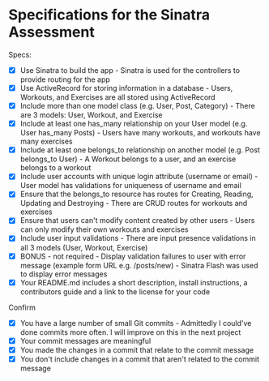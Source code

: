 # Specifications for the Sinatra Assessment

Specs:
- [x] Use Sinatra to build the app - Sinatra is used for the controllers to provide routing for the app
- [x] Use ActiveRecord for storing information in a database - Users, Workouts, and Exercises are all stored using ActiveRecord
- [x] Include more than one model class (e.g. User, Post, Category) - There are 3 models: User, Workout, and Exercise
- [x] Include at least one has_many relationship on your User model (e.g. User has_many Posts) - Users have many workouts, and workouts have many exercises
- [x] Include at least one belongs_to relationship on another model (e.g. Post belongs_to User) - A Workout belongs to a user, and an exercise belongs to a workout
- [x] Include user accounts with unique login attribute (username or email) - User model has validations for uniqueness of username and email
- [x] Ensure that the belongs_to resource has routes for Creating, Reading, Updating and Destroying - There are CRUD routes for workouts and exercises
- [x] Ensure that users can't modify content created by other users - Users can only modify their own workouts and exercises
- [x] Include user input validations - There are input presence validations in all 3 models (User, Workout, Exercise)
- [x] BONUS - not required - Display validation failures to user with error message (example form URL e.g. /posts/new) - Sinatra Flash was used to display error messages
- [x] Your README.md includes a short description, install instructions, a contributors guide and a link to the license for your code

Confirm
- [x] You have a large number of small Git commits - Admittedly I could've done commits more often. I will improve on this in the next project
- [x] Your commit messages are meaningful
- [x] You made the changes in a commit that relate to the commit message
- [x] You don't include changes in a commit that aren't related to the commit message

